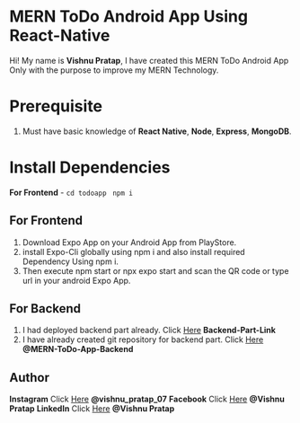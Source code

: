 # MERN ToDo Android App Using React-Native

Hi! My name is **Vishnu Pratap**, I have created this MERN ToDo Android App Only with the purpose to improve my MERN Technology.

# Prerequisite

1.  Must have basic knowledge of **React Native**, **Node**, **Express**, **MongoDB**.  

# Install Dependencies

**For Frontend** - `cd todoapp` ` npm i`

## For Frontend 

1. Download Expo App on your Android App from PlayStore.
2. install Expo-Cli globally using npm i and also install required Dependency Using npm i.
3. Then execute npm start or npx expo start and scan the QR code or type url in your android Expo App.

## For Backend 

1. I had deployed backend part already. Click [Here](https://todoapp-aozu.onrender.com) **Backend-Part-Link**
2. I have already created git repository for backend part. Click [Here](https://github.com/vishnupratap3790/MERN-ToDo-App-Backend) **@MERN-ToDo-App-Backend**

## Author

**Instagram** Click [Here](https://instagram.com/vishnu_pratap_07?utm_source=qr&igshid=ZDc4ODBmNjlmNQ%3D%3D) **@vishnu_pratap_07**
**Facebook** Click [Here](https://www.facebook.com/vishnu.pratap.5220?mibextid=ZbWKwL) **@Vishnu Pratap**
**LinkedIn** Click [Here](https://www.linkedin.com/in/vishnu-pratap-a423b8203) **@Vishnu Pratap**
